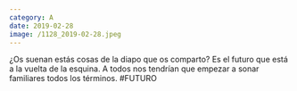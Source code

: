 ```yaml
--- 
category: A 
date: 2019-02-28 
image: /1128_2019-02-28.jpeg 
--- 
```


¿Os suenan estás cosas de la diapo que os comparto? Es el futuro que está a la vuelta de la esquina. A todos nos tendrían que empezar a sonar familiares todos los términos. #FUTURO